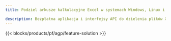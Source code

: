 ```yaml
---
title: Podziel arkusze kalkulacyjne Excel w systemach Windows, Linux i macOS 

description: Bezpłatna aplikacja i interfejsy API do dzielenia plików XLS, XLSX, XLSB, XLSM i ODS
---
```

{{< blocks/products/pf/agp/feature-solution >}} 
